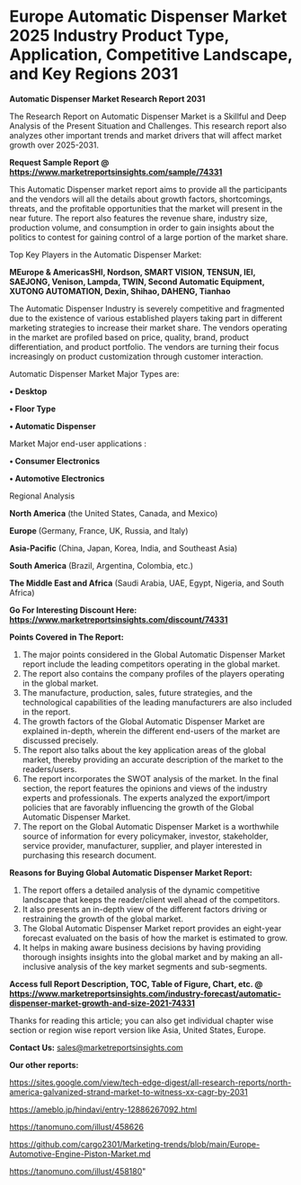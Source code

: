  # Europe Automatic Dispenser Market 2025 Industry Product Type, Application, Competitive Landscape, and Key Regions 2031

<strong>Automatic Dispenser Market Research Report 2031</strong>

The Research Report on Automatic Dispenser Market is a Skillful and Deep Analysis of the Present Situation and Challenges. This research report also analyzes other important trends and market drivers that will affect market growth over 2025-2031.

<strong>Request Sample Report @ <a href=https://www.marketreportsinsights.com/sample/74331>https://www.marketreportsinsights.com/sample/74331</a></strong>

This Automatic Dispenser market report aims to provide all the participants and the vendors will all the details about growth factors, shortcomings, threats, and the profitable opportunities that the market will present in the near future. The report also features the revenue share, industry size, production volume, and consumption in order to gain insights about the politics to contest for gaining control of a large portion of the market share.

Top Key Players in the Automatic Dispenser Market:

<strong>MEurope & AmericasSHI, Nordson, SMART VISION, TENSUN, IEI, SAEJONG, Venison, Lampda, TWIN, Second Automatic Equipment, XUTONG AUTOMATION, Dexin, Shihao, DAHENG, Tianhao</strong>

The Automatic Dispenser Industry is severely competitive and fragmented due to the existence of various established players taking part in different marketing strategies to increase their market share. The vendors operating in the market are profiled based on price, quality, brand, product differentiation, and product portfolio. The vendors are turning their focus increasingly on product customization through customer interaction.

Automatic Dispenser Market Major Types are:

<strong>• Desktop

• Floor Type

• Automatic Dispenser</strong>

Market Major end-user applications :

<strong>• Consumer Electronics

• Automotive Electronics</strong>

Regional Analysis

</u><strong><b>North America</b></strong> (the United States, Canada, and Mexico)

<strong><b>Europe </b></strong>(Germany, France, UK, Russia, and Italy)

<strong><b>Asia-Pacific</b></strong> (China, Japan, Korea, India, and Southeast Asia)

<strong><b>South America</b></strong> (Brazil, Argentina, Colombia, etc.)

<strong><b>The Middle East and Africa</b></strong> (Saudi Arabia, UAE, Egypt, Nigeria, and South Africa)

<strong>Go For Interesting Discount Here: <a href=https://www.marketreportsinsights.com/discount/74331>https://www.marketreportsinsights.com/discount/74331</a></strong>

<strong>Points Covered in The Report:</strong>
<ol>
  <li>The major points considered in the Global Automatic Dispenser Market report include the leading competitors operating in the global market.</li>
  <li>The report also contains the company profiles of the players operating in the global market.</li>
  <li>The manufacture, production, sales, future strategies, and the technological capabilities of the leading manufacturers are also included in the report.</li>
  <li>The growth factors of the Global Automatic Dispenser Market are explained in-depth, wherein the different end-users of the market are discussed precisely.</li>
  <li>The report also talks about the key application areas of the global market, thereby providing an accurate description of the market to the readers/users.</li>
  <li>The report incorporates the SWOT analysis of the market. In the final section, the report features the opinions and views of the industry experts and professionals. The experts analyzed the export/import policies that are favorably influencing the growth of the Global Automatic Dispenser Market.</li>
  <li>The report on the Global Automatic Dispenser Market is a worthwhile source of information for every policymaker, investor, stakeholder, service provider, manufacturer, supplier, and player interested in purchasing this research document.</li>
</ol>
<strong>Reasons for Buying Global Automatic Dispenser Market Report:</strong>

<ol>
  <li>The report offers a detailed analysis of the dynamic competitive landscape that keeps the reader/client well ahead of the competitors.</li>
  <li>It also presents an in-depth view of the different factors driving or restraining the growth of the global market.</li>
  <li>The Global Automatic Dispenser Market report provides an eight-year forecast evaluated on the basis of how the market is estimated to grow.</li>
  <li>It helps in making aware business decisions by having providing thorough insights insights into the global market and by making an all-inclusive analysis of the key market segments and sub-segments.</li>
</ol>
<strong>Access full Report Description, TOC, Table of Figure, Chart, etc. @ <a href=https://www.marketreportsinsights.com/industry-forecast/automatic-dispenser-market-growth-and-size-2021-74331>https://www.marketreportsinsights.com/industry-forecast/automatic-dispenser-market-growth-and-size-2021-74331</a></strong>


Thanks for reading this article; you can also get individual chapter wise section or region wise report version like Asia, United States, Europe.

<strong>Contact Us:</strong>
sales@marketreportsinsights.com

<strong>Our other reports:</strong>

<a href=https://sites.google.com/view/tech-edge-digest/all-research-reports/north-america-galvanized-strand-market-to-witness-xx-cagr-by-2031>https://sites.google.com/view/tech-edge-digest/all-research-reports/north-america-galvanized-strand-market-to-witness-xx-cagr-by-2031</a>

<a href=https://ameblo.jp/hindavi/entry-12886267092.html>https://ameblo.jp/hindavi/entry-12886267092.html</a>

<a href=https://tanomuno.com/illust/458626>https://tanomuno.com/illust/458626</a>

<a href=https://github.com/cargo2301/Marketing-trends/blob/main/Europe-Automotive-Engine-Piston-Market.md>https://github.com/cargo2301/Marketing-trends/blob/main/Europe-Automotive-Engine-Piston-Market.md</a>

<a href=https://tanomuno.com/illust/458180>https://tanomuno.com/illust/458180</a>"
